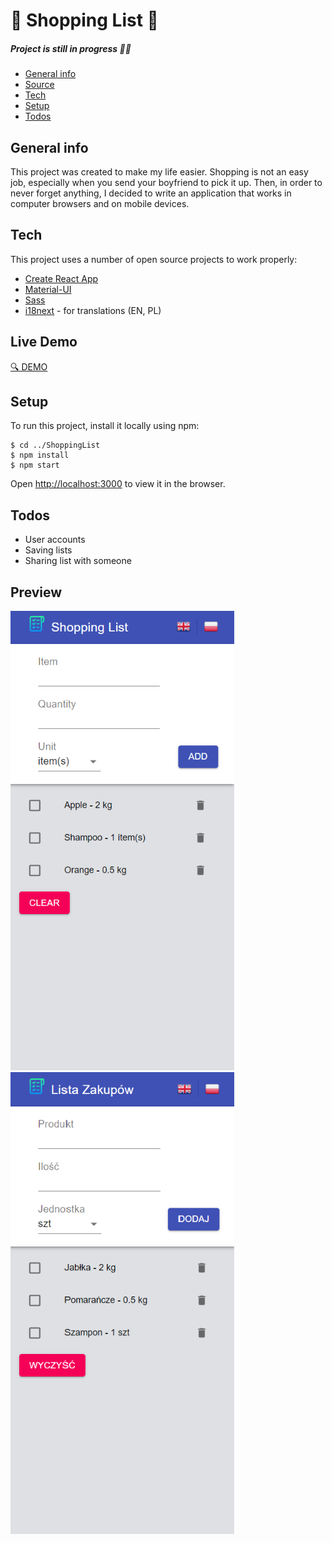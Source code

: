 # 📜 Shopping List 🛒

##### Project is still in progress 👩‍🔧
* [General info](#general-info)
* [Source](#source)
* [Tech](#tech)
* [Setup](#setup)
* [Todos](#todos)


## General info

 This project was created to make my life easier.
 Shopping is not an easy job, especially when you send your boyfriend to pick it up.
 Then, in order to never forget anything, I decided to write an application that works in computer browsers and on mobile devices.


## Tech

 This project uses a number of open source projects to work properly:

* [Create React App](https://github.com/facebook/create-react-app)
* [Material-UI](https://material-ui.com/)
* [Sass](https://sass-lang.com/)
* [i18next](https://www.i18next.com/r) - for translations (EN, PL)

## Live Demo

  [🔍 DEMO](https://dominikaozorkiewicz.github.io/ShoppingList/)


## Setup
 To run this project, install it locally using npm:

 ```
 $ cd ../ShoppingList
 $ npm install
 $ npm start
 ```
Open [http://localhost:3000](http://localhost:3000) to view it in the browser.


## Todos

 - User accounts
 - Saving lists
 - Sharing list with someone
 

 ## Preview
 
 ![Shopping List preview](preview/shopping-list.png)
 ![Shopping List preview](preview/lista-zakupow.png)
 